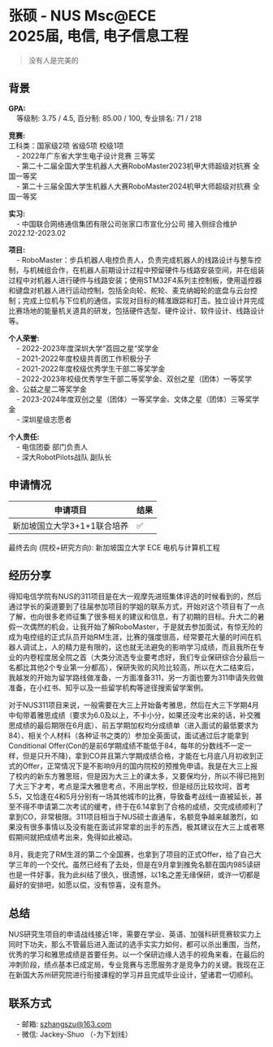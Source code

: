 # 张硕 - NUS Msc@ECE<br>2025届, 电信, 电子信息工程 
> 没有人是完美的<br>

## 背景
**GPA:**<br>
&nbsp;&nbsp;&nbsp;&nbsp;等级制: 3.75 / 4.5, 百分制: 85.00 / 100, 专业排名: 71 / 218

**竞赛:**<br>
工科类：国家级2项 省级5项 校级1项<br>
&nbsp;&nbsp;&nbsp;&nbsp;- 2022年广东省大学生电子设计竞赛 三等奖 <br>
&nbsp;&nbsp;&nbsp;&nbsp;- 第二十二届全国大学生机器人大赛RoboMaster2023机甲大师超级对抗赛 全国一等奖 <br>
&nbsp;&nbsp;&nbsp;&nbsp;- 第二十三届全国大学生机器人大赛RoboMaster2024机甲大师超级对抗赛 全国一等奖 <br>

**实习:**<br>
&nbsp;&nbsp;&nbsp;&nbsp;- 中国联合网络通信集团有限公司张家口市宣化分公司   接入侧综合维护  2022.12-2023.02<br>

**项目:**<br>
&nbsp;&nbsp;&nbsp;&nbsp;- RoboMaster：步兵机器人电控负责人，负责完成机器人的线路设计与整车控制，与机械组合作，在机器人前期设计过程中预留硬件与线路安装空间，并在组装过程中对机器人进行硬件与线路安装；使用STM32F4系列主控制板，使用遥控器和键盘对机器人进行运动控制，包括全向轮、舵轮、麦克纳姆轮的底盘与云台控制；完成上位机与下位机的通信，实现对目标的精准跟踪和打击。独立设计并完成比赛场地的能量机关道具的研发，包括硬件选型、硬件设计、软件设计、线路设计等。<br>

**个人荣誉:**<br>
&nbsp;&nbsp;&nbsp;&nbsp;- 2022-2023年度深圳大学”荔园之星“奖学金<br>
&nbsp;&nbsp;&nbsp;&nbsp;- 2021-2022年度校级共青团工作积极分子<br>
&nbsp;&nbsp;&nbsp;&nbsp;- 2021-2022年度校级优秀学生干部二等奖学金<br>
&nbsp;&nbsp;&nbsp;&nbsp;- 2022-2023年校级优秀学生干部二等奖学金、双创之星（团体）一等奖学金、公益之星二等奖学金<br>
&nbsp;&nbsp;&nbsp;&nbsp;- 2023-2024年度双创之星（团体）一等奖学金、文体之星（团体）三等奖学金<br>
&nbsp;&nbsp;&nbsp;&nbsp;- 深圳星级志愿者<br>

**个人责任:**<br>
&nbsp;&nbsp;&nbsp;&nbsp;- 电信团委 部门负责人<br>
&nbsp;&nbsp;&nbsp;&nbsp;- 深大RobotPilots战队 副队长<br>

## 申请情况

|  申请项目   | 结果 |
|  ----  | ----  |
| 新加坡国立大学3+1+1联合培养  | ✅ |

最终去向 (院校+研究方向): 新加坡国立大学 ECE 电机与计算机工程

## 经历分享
得知电信学院有NUS的311项目是在大一观摩先进班集体评选的时候看到的，然后通过学长的渠道要到了往届参加项目的学姐的联系方式，开始对这个项目有了一点了解，也向很多老师征集了很多相关的建议和信息，有了初期的目标。升大二的暑假一次偶然的机会，让我开始了解RoboMaster，于是就去参加面试，有惊无险的成为电控组的正式队员开始RM生涯，比赛的强度很高，经常要花大量的时间在机器人调试上，人的精力是有限的，这也就无法避免的影响学习成绩，而且我所在专业的内卷程度居全院之首（大类分流选专业要考虑好，我们专业保研综合分最后一名都比其他2个专业第一分都高），保研失败的风险比较高，所以在大二结束后，我越发的开始为留学路线做准备，一方面准备311，另一方面也要为311申请失败做准备，在小红书、知乎以及一些留学机构等途径搜索留学案例。

对于NUS311项目来说，一般需要在大三上开始备考雅思，然后在大三下学期4月中旬带着雅思成绩（要求为6.0及以上，不卡小分，如果还没考出来的话，补交雅思成绩的最后期限在6月底）、前五学期加权均分成绩单（进入面试的最低要求为84）、相关个人材料（各种证书之类的）参加全英面试，面试通过后才能拿到Conditional Offer(Con的是前6学期成绩不能低于84，每年的分数线不一定一样，但是只升不降)，拿到CO并且第六学期成绩合格，才能在七月底八月初收到正式的Offer，正常情况下是不影响9月的国内院校的预推免申请。我是在大三上报了校内的新东方雅思班，但是因为大三上的课太多，又要保均分，所以不得已拖到了大三下才考，考点是深大雅思考点，不用出学校，但是经历比较坎坷，首考5.5，又恰逢在4和5月分别有一场其他城市的比赛，导致备考战线一直被延长，甚至不得不申请第二次考试的缓考，终于在6.14拿到了合格的成绩，交完成绩顺利了拿到CO，非常极限。311项目相当于NUS硕士直通车，名额竞争越来越激烈，如果没有很多事情以及没有能在面试非常拿的出手的东西，极其建议在大三上或者寒假期间就把成绩考出来，免得如此被动。

8月，我走完了RM生涯的第二个全国赛，也拿到了项目的正式Offer，给了自己大学三年的一个交代。虽然已经有了去处，但是在9月拿到推免名额在国内985读研也是一件好事，我为此纠结了很久，很遗憾，以1名之差无缘保研，或许一切都是最好的安排吧，如愿以偿，没有惊喜，没有意外。

## 总结
NUS研究生项目的申请战线接近1年，需要在学业、英语、加强科研竞赛软实力上同时下功夫，那么不管最后进入面试的选手实实力如何，都可以杀出重围，当然，优秀的学习和雅思成绩是首要任务。以一个保研边缘人选手的视角来看，在最后的冲刺阶段，绩点基本已成定局，专业竞赛与志愿服务才是竞争力的关键。我现在正在新国大苏州研究院进行衔接课程的学习并且完成毕业设计，望诸君一切顺利。

## 联系方式
&nbsp;&nbsp;&nbsp;&nbsp;- 邮箱: szhangszu@163.com<br>
&nbsp;&nbsp;&nbsp;&nbsp;- 微信: Jackey-Shuo （-为下划线）
